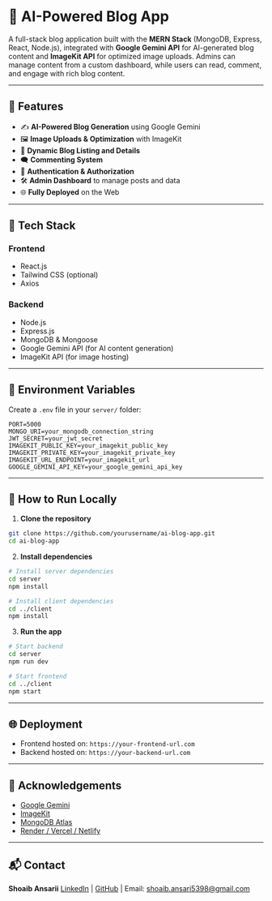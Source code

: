 # 🧠 AI-Powered Blog App

A full-stack blog application built with the **MERN Stack** (MongoDB, Express, React, Node.js), integrated with **Google Gemini API** for AI-generated blog content and **ImageKit API** for optimized image uploads. Admins can manage content from a custom dashboard, while users can read, comment, and engage with rich blog content.

---

## 🚀 Features

* ✍️ **AI-Powered Blog Generation** using Google Gemini
* 🖼️ **Image Uploads & Optimization** with ImageKit
* 📰 **Dynamic Blog Listing and Details**
* 🗨️ **Commenting System**
* 🔐 **Authentication & Authorization**
* 🛠️ **Admin Dashboard** to manage posts and data
* 🌐 **Fully Deployed** on the Web

---

## 🧩 Tech Stack

### Frontend

* React.js
* Tailwind CSS (optional)
* Axios

### Backend

* Node.js
* Express.js
* MongoDB & Mongoose
* Google Gemini API (for AI content generation)
* ImageKit API (for image hosting)

---

## 🔑 Environment Variables

Create a `.env` file in your `server/` folder:

```env
PORT=5000
MONGO_URI=your_mongodb_connection_string
JWT_SECRET=your_jwt_secret
IMAGEKIT_PUBLIC_KEY=your_imagekit_public_key
IMAGEKIT_PRIVATE_KEY=your_imagekit_private_key
IMAGEKIT_URL_ENDPOINT=your_imagekit_url
GOOGLE_GEMINI_API_KEY=your_google_gemini_api_key
```

---

## 🧪 How to Run Locally

1. **Clone the repository**

```bash
git clone https://github.com/yourusername/ai-blog-app.git
cd ai-blog-app
```

2. **Install dependencies**

```bash
# Install server dependencies
cd server
npm install

# Install client dependencies
cd ../client
npm install
```

3. **Run the app**

```bash
# Start backend
cd server
npm run dev

# Start frontend
cd ../client
npm start
```

---


## 🌐 Deployment

* Frontend hosted on: `https://your-frontend-url.com`
* Backend hosted on: `https://your-backend-url.com`

---

## 🙌 Acknowledgements

* [Google Gemini](https://deepmind.google/technologies/gemini/)
* [ImageKit](https://imagekit.io/)
* [MongoDB Atlas](https://www.mongodb.com/cloud/atlas)
* [Render / Vercel / Netlify](your-hosting-provider)

---

## 📬 Contact

**Shoaib Ansarii**
[LinkedIn](https://www.linkedin.com/in/shoaibansarii) | [GitHub](https://github.com/shoaibansari5398) | Email: [shoaib.ansari5398@gmail.com](mailto:shoaib.ansari5398@gmail.com)

